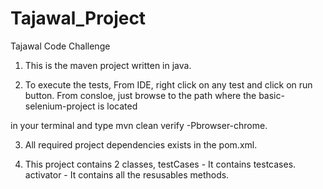# Tajawal_Project
Tajawal Code Challenge

1. This is the maven project written in java.
 
2. To execute the tests,
	From IDE, right click on any test and click on run button.
	From consloe, just browse to the path where the basic-selenium-project is located 

in your terminal and type mvn clean verify -Pbrowser-chrome. 

3. All required project dependencies exists in the pom.xml. 

4. This project contains 2 classes,
testCases - It contains testcases.
activator - It contains all the resusables methods.
